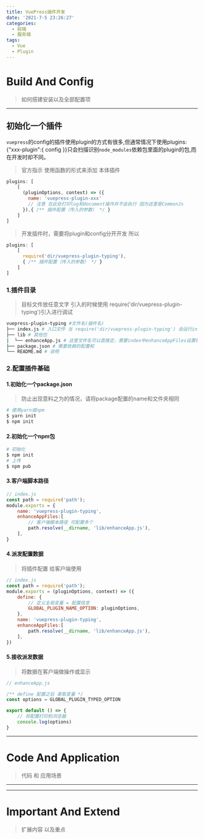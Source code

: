 ```yaml
---
title: VuePress插件开发
date: '2021-7-5 23:26:27'
categories:
  - 前端
  - 服务端
tags: 
  - Vue
  - Plugin
---
```


# Build And Config

> 如何搭建安装以及全部配置项

---
## 初始化一个插件

​	`vuepress`的config的插件使用plugin的方式有很多,但通常情况下使用plugins:{"xxx-plugin":{ config }}只会扫描识别`node_modules`依赖包里面的plugin的包,而在开发时却不同。	

> 官方指示 使用函数的形式来添加 本体插件

```js
plugins: [
    [
      (pluginOptions, context) => ({
        name: 'vuepress-plugin-xxx'
        // 注意 在此处打印log和document操作并不会执行 因为这里是CommonJs
      }),{ /** 插件配置（传入的参数） */ }
    ]
]
```

> 开发插件时，需要将plugin和config分开开发 所以

```js
plugins: [
    [
      require('dir/vuepress-plugin-typing'),
      { /** 插件配置（传入的参数） */ }
    ]
]

```

### 1.插件目录

> 目标文件放任意文字 引入的时候使用 require('dir/vuepress-plugin-typing')引入进行调试

```bash
vuepress-plugin-typing #文件名(插件名)
├── index.js # 入口文件 当 require('dir/vuepress-plugin-typing') 会运行index
├── lib # 其他包
|  └── enhanceApp.js # 这里文件名可以直接定，需要index中enhanceAppFiles设置使用
├── package.json # 需要依赖的配置和
└── README.md # 说明
```

### 2.配置插件基础

#### 1.初始化一个package.json

> 防止出现意料之为的情况，请将package配置的name和文件夹相同

```bash
# 使用yarn或npm
$ yarn init
$ npm init
```

#### 2.初始化一个npm包

```bash
# 初始化
$ npm init
# 上传
$ npm pub
```

#### 3.客户端脚本路径

```js
// index.js
const path = require('path');
module.exports = {
    name: 'vuepress-plugin-typing',
    enhanceAppFiles:[
        // 客户端脚本路径 可配置多个
        path.resolve(__dirname, 'lib/enhanceApp.js'),
    ],
}
```

#### 4.派发配置数据

> 将插件配置 给客户端使用

```js
// index.js
const path = require('path');
module.exports = (pluginOptions, context) => ({
    define: {
        // 定义全局变量 = 配置信息
        GLOBAL_PLUGIN_NAME_OPTION: pluginOptions,
    },
    name: 'vuepress-plugin-typing',
    enhanceAppFiles:[
        path.resolve(__dirname, 'lib/enhanceApp.js'),
    ],
})
```

#### 5.接收派发数据

> 将数据在客户端做操作或显示

```js
// enhanceApp.js

/** define 配置之后 拿取变量 */
const options = GLOBAL_PLUGIN_TYPED_OPTION

export default () => {
    // 将配置打印到浏览器
    console.log(options)
}
```



---

# Code And Application

> 代码 和 应用场景

---


---

# Important And Extend

> 扩展内容 以及重点
